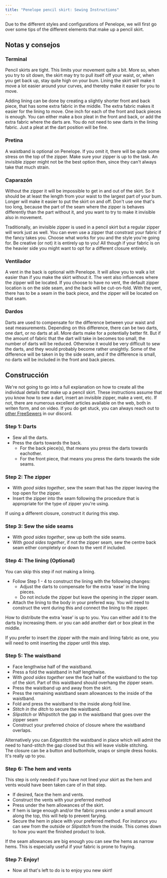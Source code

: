 ```yaml
---
title: "Penelope pencil skirt: Sewing Instructions"
---
```


<Note>

Due to the different styles and configurations of Penelope, we will first go over some tips of the different elements that make up a pencil skirt.

</Note>

## Notas y consejos

### Terminal

Pencil skirts are tight. This limits your movement quite a bit. More so, when you try to sit down, the skirt may try to pull itself off your waist, or, when you get back up, stay quite high on your bum. Lining the skirt will make it move a lot easier around your curves, and thereby make it easier for you to move.

Adding lining can be done by creating a slightly shorter front and back piece, that has some extra fabric in the middle. The extra fabric makes it easier for the lining to move. One inch for each of the front and back pieces is enough. You can either make a box pleat in the front and back, or add the extra fabric where the darts are. You do not need to sew darts in the lining fabric. Just a pleat at the dart position will be fine.

### Pretina

A waistband is optional on Penelope. If you omit it, there will be quite some stress on the top of the zipper. Make sure your zipper is up to the task. An invisible zipper might not be the best option then, since they can't always take that much strain.

### Caparazón

Without the zipper it will be impossible to get in and out of the skirt. So it should be at least the length from your waist to the largest part of your bum. Longer will make it easier to put the skirt on and off. Don't use one that's too long, because the part of the seam where the zipper is behaves differently than the part without it, and you want to try to make it invisible also in movement.

Traditionally, an invisible zipper is used in a pencil skirt but a regular zipper will work just as well. You can even use a zipper that constrast your fabric if the fancy takes you. Choose what works for you and the style you're going for. Be creative (or not) it is entirely up to you! All though if your fabric is on the heavier side you might want to opt for a different closure entirely.

### Ventilador

A vent in the back is optional with Penelope. It will allow you to walk a lot easier than if you make the skirt without it. The vent also influences where the zipper will be located. If you choose to have no vent, the default zipper location is on the side seam, and the back will be cut-on-fold. With the vent, there has to be a seam in the back piece, and the zipper will be located on that seam.

### Dardos

Darts are used to compensate for the difference between your waist and seat measurements. Depending on this difference, there can be two darts, one dart, or no darts at all. More darts make for a potentially better fit. But if the amount of fabric that the dart will take in becomes too small, the number of darts will be reduced. Otherwise it would be very difficult to sew the darts, and they would probably become rather unsightly. Some of the difference will be taken in by the side seam, and if the difference is small, no darts will be included in the front and back pieces.

## Construcción

<Warning>

We're not going to go into a full explanation on how to create all the individual details
that make up a pencil skirt. These instructions assume that you know how to sew a dart, insert an invisible
zipper, make a vent, etc. If not, there are numerous excellent articles available on the
web, both in writen form, and on video. If you do get stuck, you can always reach out to
[other FreeSewers](https://discord.freesewing.org/) in our discord.

</Warning>

### Step 1: Darts

- Sew all the darts.
- Press the darts towards the back.
  - For the back piece(s), that means you press the darts towards eachother.
  - For the front piece, that means you press the darts towards the side seams.

### Step 2: The zipper

- With _good sides together_, sew the seam that has the zipper leaving the top open for the zipper.
- Insert the zipper into the seam following the procedure that is appropriate for the type of zipper you're using.

<Note>

If using a different closure, construct it during this step.

</Note>

### Step 3: Sew the side seams

- With _good sides together_, sew up both the side seams.
- With _good sides together_, if not the zipper seam, sew the centre back seam either completely or down to the vent if included.

### Step 4: The lining (Optional)

You can skip this step if not making a lining.

- Follow Step 1 - 4 to construct the lining with the following changes:
  - Adjust the darts to compensate for the extra 'ease' in the lining pieces.
  - Do not include the zipper but leave the opening in the zipper seam.
- Attach the lining to the body in your prefered way. You will need to construct the vent during this and connect the lining to the zipper.

<Note>

How to distribute the extra 'ease' is up to you. You can either add it to the darts by increasing them. or you can add another dart or box pleat in the middle.

</Note>

<Warning>

If you prefer to insert the zipper with the main and lining fabric as one, you will need to omit inserting the zipper until this step.

</Warning>

### Step 5: The waistband

- Face lengthwise half of the waistband.
- Press a fold the waistband in half lengthwise.
- With _good sides together_ sew the face half of the waistband to the top of the skirt. Part of this waistband should overhang the zipper seam.
- Press the waistband up and away from the skirt.
- Press the remaining waistband seam allowances to the inside of the waistband.
- Fold and press the waistband to the inside along fold line.
- _Stitch in the ditch_ to secure the waistband.
- _Slipstitch_ or _Whipstitch_ the gap in the waistband that goes over the zipper seam
- Construct your preferred choice of closure where the waistband overlaps.

<Note>

Alternatively you can _Edgestitch_ the waistband in place which will admit the need to hand-stitch the gap closed but this will leave visible stitching.  
The closure can be a button and buttonhole, snaps or simple dress hooks. It's really up to you.

</Note>

### Step 6: The hem and vents

This step is only needed if you have not lined your skirt as the hem and vents would have been taken care of in that step.

- If desired, face the hem and vents.
- Construct the vents with your preferred method
- Press under the hem allowances of the skirt.
- If hem is large enough and/or the fabric press under a small amount along the top, this will help to prevent farying.
- Secure the hem in place with your preferred method. For instance you can sew from the outside or _Slipstitch_ from the inside. This comes down to how you want the finished product to look.

<Tip>

If the seam allowances are big enough you can sew the hems as narrow hems. This is especially useful if your fabric is prone to fraying.

</Tip>

### Step 7: Enjoy!

- Now all that's left to do is to enjoy you new skirt!
